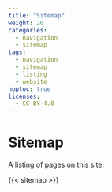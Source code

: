 ```yaml
---
title: "Sitemap"
weight: 20
categories:
  - navigation
  - sitemap
tags:
  - navigation
  - sitemap
  - listing
  - website
noptoc: true
licenses:
  - CC-BY-4.0
---
```

# Sitemap

A listing of pages on this site.

<!--more-->

{{< sitemap >}}
